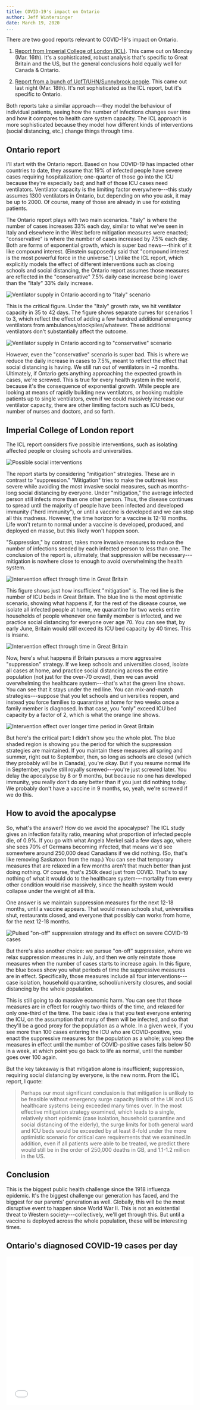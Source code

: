 ```yaml
---
title: COVID-19's impact on Ontario
author: Jeff Wintersinger
date: March 19, 2020
...
```


There are two good reports relevant to COVID-19's impact on Ontario.

1. [Report from Imperial College of London (ICL)](https://www.imperial.ac.uk/media/imperial-college/medicine/sph/ide/gida-fellowships/Imperial-College-COVID19-NPI-modelling-16-03-2020.pdf). This came out on Monday (Mar. 16th). It's a sophisticated, robust analysis that's specific to Great Britain and the US, but the general conclusions hold equally well for Canada & Ontario.

2. [Report from a bunch of UofT/UHN/Sunnybrook people](https://www.covid-19-mc.ca/). This came out last night (Mar. 18th). It's not sophisticated as the ICL report, but it's specific to Ontario.

Both reports take a similar approach---they model the behaviour of individual patients, seeing how the number of infections changes over time and how it compares to health care system capacity.
The ICL approach is more sophisticated because they model how different kinds of interventions (social distancing, etc.) change things through time.

Ontario report
--------------

I'll start with the Ontario report.
Based on how COVID-19 has impacted other countries to date, they assume that 19% of infected people have severe cases requiring hospitalization; one-quarter of those go into the ICU because they're especially bad; and half of those ICU cases need ventilators.
Ventilator capacity is the limiting factor everywhere---this study assumes 1300 ventilators in Ontario, but depending on who you ask, it may be up to 2000.
Of course, many of those are already in use for existing patients.

The Ontario report plays with two main scenarios.
"Italy" is where the number of cases increases 33% each day, similar to what we've seen in Italy and elsewhere in the West before mitigation measures were enacted; "conservative" is where the number of cases increased by 7.5% each day.
Both are forms of exponential growth, which is super bad news---think of it like compound interest.
(Einstein supposedly said that "compound interest is the most powerful force in the universe.") Unlike the ICL report, which explicitly models the effect of different interventions such as closing schools and social distancing, the Ontario report assumes those measures are reflected in the "conservative" 7.5% daily case increase being lower than the "Italy" 33% daily increase.

![Ventilator supply in Ontario according to "Italy" scenario](img/fig1.png)

This is the critical figure.
Under the "Italy" growth rate, we hit ventilator capacity in 35 to 42 days.
The figure shows separate curves for scenarios 1 to 3, which reflect the effect of adding a few hundred additional emergency ventilators from ambulances/stockpiles/whatever.
These additional ventilators don't substantially affect the outcome.

![Ventilator supply in Ontario according to "conservative" scenario](img/fig2.png)

However, even the "conservative" scenario is super bad.
This is where we reduce the daily increase in cases to 7.5%, meant to reflect the effect that social distancing is having.
We still run out of ventilators in ~2 months.
Ultimately, if Ontario gets anything approaching the expected growth in cases, we're screwed.
This is true for every health system in the world, because it's the consequence of exponential growth.
While people are looking at means of rapidly building new ventilators, or hooking multiple patients up to single ventilators, even if we could massively increase our ventilator capacity, there are other limiting factors such as ICU beds, number of nurses and doctors, and so forth.

Imperial College of London report
---------------------------------
The ICL report considers five possible interventions, such as isolating affected people or closing schools and universities.

![Possible social interventions](img/fig3.png)

The report starts by considering "mitigation" strategies.
These are in contrast to "suppression." "Mitigation" tries to make the outbreak less severe while avoiding the most invasive social measures, such as months-long social distancing by everyone.
Under "mitigation," the average infected person still infects more than one other person.
Thus, the disease continues to spread until the majority of people have been infected and developed immunity ("herd immunity"), or until a vaccine is developed and we can stop all this madness.
However, the time horizon for a vaccine is 12-18 months.
Life won't return to normal under a vaccine is developed, produced, and deployed en masse, but this likely won't happen soon.

"Suppression," by contrast, takes more invasive measures to reduce the number of infections seeded by each infected person to less than one.
The conclusion of the report is, ultimately, that suppression will be necessary---mitigation is nowhere close to enough to avoid overwhelming the health system.

![Intervention effect through time in Great Britain](img/fig4.png)

This figure shows just how insufficient "mitigation" is.
The red line is the number of ICU beds in Great Britain.
The blue line is the most optimistic scenario, showing what happens if, for the rest of the disease course, we isolate all infected people at home, we quarantine for two weeks entire households of people whenever one family member is infected, and we practice social distancing for everyone over age 70.
You can see that, by early June, Britain would still exceed its ICU bed capacity by 40 times.
This is insane.


![Intervention effect through time in Great Britain](img/fig5.png)

Now, here's what happens if Britain pursues a more aggressive "suppression" strategy.
If we keep schools and universities closed, isolate all cases at home, and practice social distancing across the entire population (not just for the over-70 crowd), then we can avoid overwhelming the healthcare system---that's what the green line shows.
You can see that it stays under the red line.
You can mix-and-match strategies---suppose that you let schools and universities reopen, and instead you force families to quarantine at home for two weeks once a family member is diagnosed.
In that case, you "only" exceed ICU bed capacity by a factor of 2, which is what the orange line shows.

![Intervention effect over longer time period in Great Britain](img/fig6.png)

But here's the critical part: I didn't show you the whole plot.
The blue shaded region is showing you the period for which the suppression strategies are maintained.
If you maintain these measures all spring and summer, right out to September, then, so long as schools are closed (which they probably will be in Canada), you're okay.
But if you resume normal life in September, you're still royally screwed---you're just screwed later.
You delay the apocalypse by 8 or 9 months, but because no one has developed immunity, you really don't do any better than if you just did nothing today.
We probably don't have a vaccine in 9 months, so, yeah, we're screwed if we do this.


How to avoid the apocalypse
---------------------------
So, what's the answer? How do we avoid the apocalypse? The ICL study gives an infection fatality ratio, meaning what proportion of infected people die, of 0.9%.
If you go with what Angela Merkel said a few days ago, where she sees 70% of Germans becoming infected, that means we'd see somewhere around 250,000 dead Canadians if we did nothing.
(So, that's like removing Saskatoon from the map.) You can see that temporary measures that are relaxed in a few months aren't that much better than just doing nothing.
Of course, that's 250k dead just from COVID.
That's to say nothing of what it would do to the healthcare system---mortality from every other condition would rise massively, since the health system would collapse under the weight of all this.

One answer is we maintain suppression measures for the next 12-18 months, until a vaccine appears.
That would mean schools shut, universities shut, restaurants closed, and everyone that possibly can works from home, for the next 12-18 months.

![Pulsed "on-off" suppression strategy and its effect on severe COVID-19 cases](img/fig7.png)

But there's also another choice: we pursue "on-off" suppression, where we relax suppression measures in July, and then we only reinstate those measures when the number of cases starts to increase again.
In this figure, the blue boxes show you what periods of time the suppressive measures are in effect.
Specifically, those measures include all four interventions---case isolation, household quarantine, school/university closures, and social distancing by the whole population.

This is still going to do massive economic harm.
You can see that those measures are in effect for roughly two-thirds of the time, and relaxed for only one-third of the time.
The basic idea is that you test everyone entering the ICU, on the assumption that many of them will be infected, and so that they'll be a good proxy for the population as a whole.
In a given week, if you see more than 100 cases entering the ICU who are COVID-positive, you enact the suppressive measures for the population as a whole; you keep the measures in effect until the number of COVID-positive cases falls below 50 in a week, at which point you go back to life as normal, until the number goes over 100 again.

But the key takeaway is that mitigation alone is insufficient; suppression, requiring social distancing by everyone, is the new norm.
From the ICL report, I quote:

> Perhaps our most significant conclusion is that mitigation is unlikely to be feasible without emergency surge  capacity  limits  of the  UK  and US  healthcare systems  being  exceeded many  times over.
 In the most effective mitigation strategy examined, which leads to a single, relatively short epidemic (case isolation, household quarantine and social distancing of the elderly), the surge limits for both general ward and ICU beds would be exceeded by at least 8-fold under the more optimistic scenario for critical care  requirements that we  examined.In  addition,  even  if  all  patients  were  able to  be  treated,  we predict there would still be in the order of 250,000 deaths in GB, and 1.1-1.2 million in the US.

Conclusion
----------

This is the biggest public health challenge since the 1918 influenza epidemic.
It's the biggest challenge our generation has faced, and the biggest for our parents' generation as well.
Globally, this will be the most disruptive event to happen since World War II.
This is not an existential threat to Western society---collectively, we'll get through this.
But until a vaccine is deployed across the whole population, these will be interesting times.

Ontario's diagnosed COVID-19 cases per day
------------------------------------------
<iframe width="100%" height="400" src="dailycases/" frameborder="0"></iframe>
